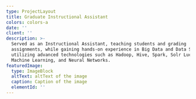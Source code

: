 ```yaml
---
type: ProjectLayout
title: Graduate Instructional Assistant
colors: colors-a
date: ''
client: ''
description: >-
  Served as an Instructional Assistant, teaching students and grading
  assignments, while gaining hands-on experience in Big Data and Data Science
  utilizing advanced technologies such as Hadoop, Hive, Spark, Solr Lucene,
  Machine Learning, and Neural Networks. 
featuredImage:
  type: ImageBlock
  altText: altText of the image
  caption: Caption of the image
  elementId: ''
---
```

